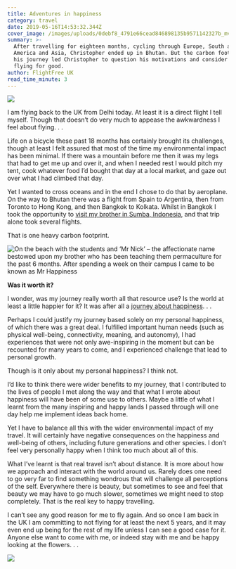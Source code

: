```yaml
---
title: Adventures in happiness
category: travel
date: 2019-05-16T14:53:32.344Z
cover_image: /images/uploads/0debf8_4791e66cead846898135b9571142327b_mv2.webp
summary: >-
  After travelling for eighteen months, cycling through Europe, South and North
  America and Asia, Christopher ended up in Bhutan. But the carbon footprint of
  his journey led Christopher to question his motivations and consider giving up
  flying for good. 
author: FlightFree UK
read_time_minute: 3
---
```

![](/images/uploads/0debf8_4791e66cead846898135b9571142327b_mv2.webp)

I am flying back to the UK from Delhi today. At least it is a direct flight I tell myself. Though that doesn’t do very much to appease the awkwardness I feel about flying. . .

Life on a bicycle these past 18 months has certainly brought its challenges, though at least I felt assured that most of the time my environmental impact has been minimal. If there was a mountain before me then it was my legs that had to get me up and over it, and when I needed rest I would pitch my tent, cook whatever food I’d bought that day at a local market, and gaze out over what I had climbed that day. 

Yet I wanted to cross oceans and in the end I chose to do that by aeroplane. On the way to Bhutan there was a flight from Spain to Argentina, then from Toronto to Hong Kong, and then Bangkok to Kolkata. Whilst in Bangkok I took the opportunity to [visit my brother in Sumba, Indonesia](https://adventuresinhappinessblog.wordpress.com/2019/03/03/teaching-happiness/), and that trip alone took several flights.

That is one heavy carbon footprint.

![](/images/uploads/0debf8_693ec1b528e24d70a2a61ddcfeea0be0_mv2.webp "On the beach with the students and ‘Mr Nick’ – the affectionate name bestowed upon my brother who has been teaching them permaculture for the past 6 months. After spending a week on their campus I came to be known as Mr Happiness")

**Was it worth it?**

I wonder, was my journey really worth all that resource use? Is the world at least a little happier for it? It was after all a [journey about happiness](https://theconversation.com/why-i-quit-my-day-job-researching-happiness-and-started-cycling-to-bhutan-105531). . .

Perhaps I could justify my journey based solely on my personal happiness, of which there was a great deal. I fulfilled important human needs (such as physical well-being, connectivity, meaning, and autonomy), I had experiences that were not only awe-inspiring in the moment but can be recounted for many years to come, and I experienced challenge that lead to personal growth.

Though is it only about my personal happiness? I think not.

I’d like to think there were wider benefits to my journey, that I contributed to the lives of people I met along the way and that what I wrote about happiness will have been of some use to others. Maybe a little of what I learnt from the many inspiring and happy lands I passed through will one day help me implement ideas back home.

Yet I have to balance all this with the wider environmental impact of my travel. It will certainly have negative consequences on the happiness and well-being of others, including future generations and other species. I don’t feel very personally happy when I think too much about all of this. 

What I’ve learnt is that real travel isn’t about distance. It is more about how we approach and interact with the world around us. Rarely does one need to go very far to find something wondrous that will challenge all perceptions of the self. Everywhere there is beauty, but sometimes to see and feel that beauty we may have to go much slower, sometimes we might need to stop completely. That is the real key to happy travelling.

I can’t see any good reason for me to fly again. And so once I am back in the UK I am committing to not flying for at least the next 5 years, and it may even end up being for the rest of my life unless I can see a good case for it. Anyone else want to come with me, or indeed stay with me and be happy looking at the flowers. . .

![](/images/uploads/0debf8_069315513c1c4c719398232f356efa94_mv2.webp)
